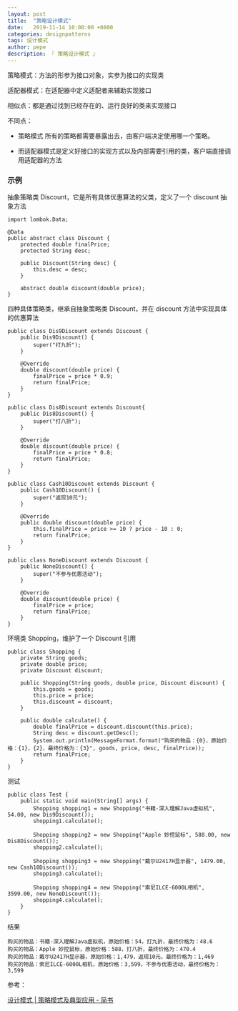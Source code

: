 ```yaml
---
layout: post
title:  "策略设计模式"
date:   2019-11-14 10:00:00 +0800
categories: designpatterns
tags: 设计模式
author: pepe
description: 『 策略设计模式 』
---
```


策略模式：方法的形参为接口对象，实参为接口的实现类

适配器模式：在适配器中定义适配者来辅助实现接口

相似点：都是通过找到已经存在的、运行良好的类来实现接口

不同点：

* 策略模式 所有的策略都需要暴露出去，由客户端决定使用哪一个策略。

* 而适配器模式是定义好接口的实现方式以及内部需要引用的类，客户端直接调用适配器的方法

### **示例**

抽象策略类  Discount，它是所有具体优惠算法的父类，定义了一个 discount 抽象方法

```
import lombok.Data;

@Data
public abstract class Discount {
    protected double finalPrice;
    protected String desc;

    public Discount(String desc) {
        this.desc = desc;
    }

    abstract double discount(double price);
}
```
四种具体策略类，继承自抽象策略类 Discount，并在 discount 方法中实现具体的优惠算法
```
public class Dis9Discount extends Discount {
    public Dis9Discount() {
        super("打九折");
    }

    @Override
    double discount(double price) {
        finalPrice = price * 0.9;
        return finalPrice;
    }
}

public class Dis8Discount extends Discount{
    public Dis8Discount() {
        super("打八折");
    }

    @Override
    double discount(double price) {
        finalPrice = price * 0.8;
        return finalPrice;
    }
}

public class Cash10Discount extends Discount {
    public Cash10Discount() {
        super("返现10元");
    }

    @Override
    public double discount(double price) {
        this.finalPrice = price >= 10 ? price - 10 : 0;
        return finalPrice;
    }
}

public class NoneDiscount extends Discount {
    public NoneDiscount() {
        super("不参与优惠活动");
    }

    @Override
    double discount(double price) {
        finalPrice = price;
        return finalPrice;
    }
}
```
环境类 Shopping，维护了一个 Discount 引用
```
public class Shopping {
    private String goods;
    private double price;
    private Discount discount;

    public Shopping(String goods, double price, Discount discount) {
        this.goods = goods;
        this.price = price;
        this.discount = discount;
    }

    public double calculate() {
        double finalPrice = discount.discount(this.price);
        String desc = discount.getDesc();
        System.out.println(MessageFormat.format("购买的物品：{0}，原始价格：{1}，{2}，最终价格为：{3}", goods, price, desc, finalPrice));
        return finalPrice;
    }
}
```
测试
```
public class Test {
    public static void main(String[] args) {
        Shopping shopping1 = new Shopping("书籍-深入理解Java虚拟机", 54.00, new Dis9Discount());
        shopping1.calculate();

        Shopping shopping2 = new Shopping("Apple 妙控鼠标", 588.00, new Dis8Discount());
        shopping2.calculate();

        Shopping shopping3 = new Shopping("戴尔U2417H显示器", 1479.00, new Cash10Discount());
        shopping3.calculate();

        Shopping shopping4 = new Shopping("索尼ILCE-6000L相机", 3599.00, new NoneDiscount());
        shopping4.calculate();
    }
}
```
结果
```
购买的物品：书籍-深入理解Java虚拟机，原始价格：54，打九折，最终价格为：48.6
购买的物品：Apple 妙控鼠标，原始价格：588，打八折，最终价格为：470.4
购买的物品：戴尔U2417H显示器，原始价格：1,479，返现10元，最终价格为：1,469
购买的物品：索尼ILCE-6000L相机，原始价格：3,599，不参与优惠活动，最终价格为：3,599
```



参考：

[设计模式 | 策略模式及典型应用 - 简书](https://www.jianshu.com/p/3d6a0054931d)
















